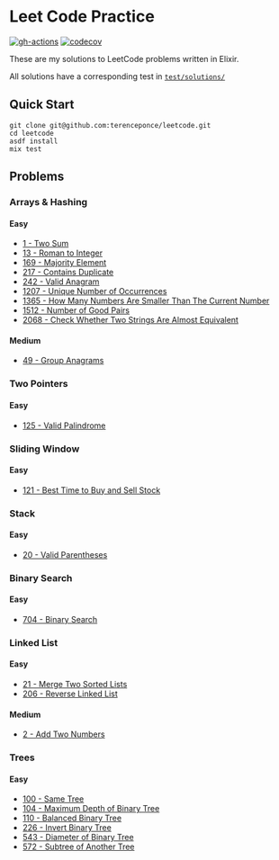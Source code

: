 # Leet Code Practice

[![gh-actions](https://github.com/terenceponce/leetcode-elixir/workflows/CI/badge.svg)](https://github.com/terenceponce/leetcode-elixir/actions?workflow=CI)
[![codecov](https://codecov.io/gh/terenceponce/leetcode/graph/badge.svg?token=c4ynvTR4W3)](https://codecov.io/gh/terenceponce/leetcode)

These are my solutions to LeetCode problems written in Elixir.

All solutions have a corresponding test in [`test/solutions/`](test/solutions)

## Quick Start

```
git clone git@github.com:terenceponce/leetcode.git
cd leetcode
asdf install
mix test
```

## Problems

### Arrays & Hashing

#### Easy

- [1 - Two Sum](lib/solutions/00001_two_sum)
- [13 - Roman to Integer](lib/solutions/00013_roman_to_integer)
- [169 - Majority Element](lib/solutions/00169_majority_element)
- [217 - Contains Duplicate](lib/solutions/00217_contains_duplicate)
- [242 - Valid Anagram](lib/solutions/00242_valid_anagram)
- [1207 - Unique Number of Occurrences](lib/solutions/01207_unique_number_of_occurrences)
- [1365 - How Many Numbers Are Smaller Than The Current Number](lib/solutions/01365_how_many_numbers_are_smaller_than_the_current_number)
- [1512 - Number of Good Pairs](lib/solutions/01512_number_of_good_pairs)
- [2068 - Check Whether Two Strings Are Almost Equivalent](lib/solutions/02068_check_whether_two_strings_are_almost_equivalent)

#### Medium

- [49 - Group Anagrams](lib/solutions/00049_group_anagrams)

### Two Pointers

#### Easy

- [125 - Valid Palindrome](lib/solutions/00125_valid_palindrome)

### Sliding Window

#### Easy

- [121 - Best Time to Buy and Sell Stock](lib/solutions/00121_best_time_to_buy_and_sell_stock)

### Stack

#### Easy

- [20 - Valid Parentheses](lib/solutions/00020_valid_parentheses)

### Binary Search

#### Easy

- [704 - Binary Search](lib/solutions/00704_binary_search)

### Linked List

#### Easy

- [21 - Merge Two Sorted Lists](lib/solutions/00021_merge_two_sorted_lists)
- [206 - Reverse Linked List](lib/solutions/00206_reverse_linked_list)

#### Medium

- [2 - Add Two Numbers](lib/solutions/00002_add_two_numbers)

### Trees

#### Easy

- [100 - Same Tree](lib/solutions/00100_same_tree)
- [104 - Maximum Depth of Binary Tree](lib/solutions/00104_maximum_depth_of_binary_tree)
- [110 - Balanced Binary Tree](lib/solutions/00110_balanced_binary_tree)
- [226 - Invert Binary Tree](lib/solutions/00226_invert_binary_tree)
- [543 - Diameter of Binary Tree](lib/solutions/00543_diameter_of_binary_tree)
- [572 - Subtree of Another Tree](lib/solutions/00572_subtree_of_another_tree)
